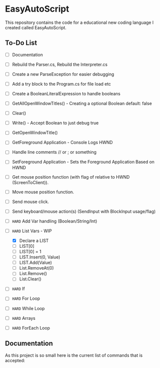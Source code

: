 # EasyAutoScript

This repository contains the code for a educational new coding language I created called EasyAutoScript.

## To-Do List

- [ ] Documentation
- [ ] Rebuild the Parser.cs, Rebuild the Interpreter.cs
- [ ] Create a new ParseException for easier debugging
- [ ] Add a try block to the Program.cs for file load etc
- [ ] Create a BooleanLiteralExpression to handle booleans
- [ ] GetAllOpenWindowTitles() - Creating a optional Boolean default: false
- [ ] Clear()
- [ ] Write() - Accept Boolean to just debug true
- [ ] GetOpenWindowTitle()
- [ ] GetForeground Application - Console Logs HWND
- [ ] Handle line comments // or ; or something
- [ ] SetForeground Application - Sets the Foreground Application Based on HWND
- [ ] Get mouse position function (with flag of relative to HWND (ScreenToClient)).
- [ ] Move mouse position function.
- [ ] Send mouse click.
- [ ] Send keyboard/mouse action(s) (SendInput with BlockInput usage/flag)
- [ ] `HARD` Add Var handling (Boolean/String/Int)
- [ ] `HARD` List Vars - WIP

  - [x] Declare a LIST
  - [ ] LIST[0]
  - [ ] LIST[0] = 1
  - [ ] LIST.Insert(0, Value)
  - [ ] LIST.Add(Value)
  - [ ] List.RemoveAt(0)
  - [ ] List.Remove()
  - [ ] List.Clear()

- [ ] `HARD` If
- [ ] `HARD` For Loop
- [ ] `HARD` While Loop
- [ ] `HARD` Arrays
- [ ] `HARD` ForEach Loop

## Documentation

As this project is so small here is the current list of commands that is accepted:

